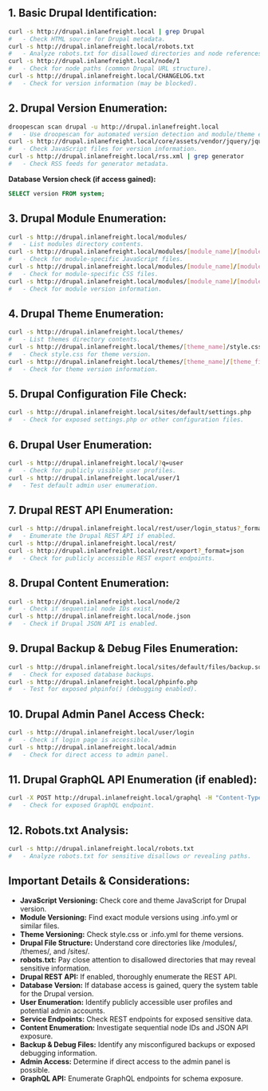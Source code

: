 ## 1. Basic Drupal Identification:

```bash
curl -s http://drupal.inlanefreight.local | grep Drupal
#   - Check HTML source for Drupal metadata.
curl -s http://drupal.inlanefreight.local/robots.txt
#   - Analyze robots.txt for disallowed directories and node references.
curl -s http://drupal.inlanefreight.local/node/1
#   - Check for node paths (common Drupal URL structure).
curl -s http://drupal.inlanefreight.local/CHANGELOG.txt
#   - Check for version information (may be blocked).
```

## 2. Drupal Version Enumeration:

```bash
droopescan scan drupal -u http://drupal.inlanefreight.local
#   - Use droopescan for automated version detection and module/theme enumeration.
curl -s http://drupal.inlanefreight.local/core/assets/vendor/jquery/jquery.min.js | grep "Drupal"
#   - Check JavaScript files for version information.
curl -s http://drupal.inlanefreight.local/rss.xml | grep generator
#   - Check RSS feeds for generator metadata.
```

**Database Version check (if access gained):**

```sql
SELECT version FROM system;
```

## 3. Drupal Module Enumeration:

```bash
curl -s http://drupal.inlanefreight.local/modules/
#   - List modules directory contents.
curl -s http://drupal.inlanefreight.local/modules/[module_name]/[module_file].js
#   - Check for module-specific JavaScript files.
curl -s http://drupal.inlanefreight.local/modules/[module_name]/[module_file].css
#   - Check for module-specific CSS files.
curl -s http://drupal.inlanefreight.local/modules/[module_name]/[module_file].info.yml
#   - Check for module version information.
```

## 4. Drupal Theme Enumeration:

```bash
curl -s http://drupal.inlanefreight.local/themes/
#   - List themes directory contents.
curl -s http://drupal.inlanefreight.local/themes/[theme_name]/style.css
#   - Check style.css for theme version.
curl -s http://drupal.inlanefreight.local/themes/[theme_name]/[theme_file].info.yml
#   - Check for theme version information.
```

## 5. Drupal Configuration File Check:

```bash
curl -s http://drupal.inlanefreight.local/sites/default/settings.php
#   - Check for exposed settings.php or other configuration files.
```

## 6. Drupal User Enumeration:

```bash
curl -s http://drupal.inlanefreight.local/?q=user
#   - Check for publicly visible user profiles.
curl -s http://drupal.inlanefreight.local/user/1
#   - Test default admin user enumeration.
```

## 7. Drupal REST API Enumeration:

```bash
curl -s http://drupal.inlanefreight.local/rest/user/login_status?_format=json
#   - Enumerate the Drupal REST API if enabled.
curl -s http://drupal.inlanefreight.local/rest/
curl -s http://drupal.inlanefreight.local/rest/export?_format=json
#   - Check for publicly accessible REST export endpoints.
```

## 8. Drupal Content Enumeration:

```bash
curl -s http://drupal.inlanefreight.local/node/2
#   - Check if sequential node IDs exist.
curl -s http://drupal.inlanefreight.local/node.json
#   - Check if Drupal JSON API is enabled.
```

## 9. Drupal Backup & Debug Files Enumeration:

```bash
curl -s http://drupal.inlanefreight.local/sites/default/files/backup.sql
#   - Check for exposed database backups.
curl -s http://drupal.inlanefreight.local/phpinfo.php
#   - Test for exposed phpinfo() (debugging enabled).
```

## 10. Drupal Admin Panel Access Check:

```bash
curl -s http://drupal.inlanefreight.local/user/login
#   - Check if login page is accessible.
curl -s http://drupal.inlanefreight.local/admin
#   - Check for direct access to admin panel.
```

## 11. Drupal GraphQL API Enumeration (if enabled):

```bash
curl -X POST http://drupal.inlanefreight.local/graphql -H "Content-Type: application/json" --data '{"query":"{__schema { types { name } }}"}'
#   - Check for exposed GraphQL endpoint.
```

## 12. Robots.txt Analysis:

```bash
curl -s http://drupal.inlanefreight.local/robots.txt
#   - Analyze robots.txt for sensitive disallows or revealing paths.
```

## Important Details & Considerations:

- **JavaScript Versioning:** Check core and theme JavaScript for Drupal version.
- **Module Versioning:** Find exact module versions using .info.yml or similar files.
- **Theme Versioning:** Check style.css or .info.yml for theme versions.
- **Drupal File Structure:** Understand core directories like /modules/, /themes/, and /sites/.
- **robots.txt:** Pay close attention to disallowed directories that may reveal sensitive information.
- **Drupal REST API:** If enabled, thoroughly enumerate the REST API.
- **Database Version:** If database access is gained, query the system table for the Drupal version.
- **User Enumeration:** Identify publicly accessible user profiles and potential admin accounts.
- **Service Endpoints:** Check REST endpoints for exposed sensitive data.
- **Content Enumeration:** Investigate sequential node IDs and JSON API exposure.
- **Backup & Debug Files:** Identify any misconfigured backups or exposed debugging information.
- **Admin Access:** Determine if direct access to the admin panel is possible.
- **GraphQL API:** Enumerate GraphQL endpoints for schema exposure.